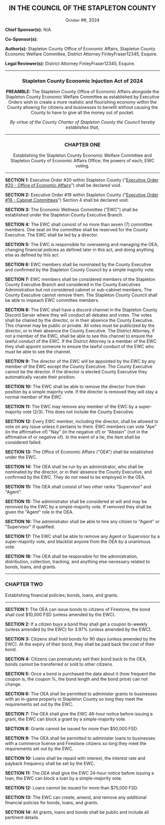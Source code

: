 <div align="center">
  
<h2>IN THE COUNCIL OF THE STAPLETON COUNTY</h2>

O<small>ctober</small> ##, 2024

</div>

**Chief Sponsor(s):** N/A

**Co-Sponsor(s):**

**Author(s):** Stapleton County Office of Economic Affairs, Stapleton County Economic Welfare Committee, District Attorney FinleyFraser12345, Esquire.

**Legal Reviewer(s):** District Attorney FinleyFraser12345, Esquire. 


<div align="center">
  
---
  
<h3>Stapleton County Economic Injuction Act of 2024</h3>

**PREAMBLE:** The Stapleton County Office of Economic Affairs alongside the Stapleton County Economic Welfare Committee as established by Executive Orders wish to create a more realistic and flourishing economy within the County allowing for citizens and businesses to benefit without causing the County to have to give all the money out of pocket.

*By virtue of the County Charter of Stapleton County the Council hereby establishes that,*
</div>


<div align ="center">

---
  
<h3>CHAPTER ONE</h3>
Establishing the Stapleton County Economic Welfare Committee and Stapleton County of Economic Affairs Office; the powers of each; EWC voting.

---

</div>

**SECTION 1:** Executive Order #20 within Stapleton County ("[Executive Order #20 - Office of Economic Affairs](https://trello.com/c/F0ustBYn/166-executive-order-20-office-of-economic-affairs)") shall be declared void.

**SECTION 2:** Executive Order #19 within Stapleton County ("[Executive Order #19 - Cabinet Committees](https://trello.com/c/rW64JQTh/165-executive-order-19-cabinet-committees)") Section 4 shall be declared void.

**SECTION 3:** The Economic Wellness Committee ("EWC") shall be established under the Stapleton County Executive Branch.

**SECTION 4:** The EWC shall consist of no more than seven (7) committee members. One seat on the committee shall be reserved for the County Executive. The EWC shall be led by a director.

**SECTION 5:** The EWC is responsible for overseeing and managing the OEA, changing financial policies as defined later in this act, and doing anything else as defined by this act.

**SECTION 6:** EWC members shall be nominated by the County Executive and confirmed by the Stapleton County Council by a simple majority vote.

**SECTION 7:** EWC members shall be considered members of the Stapleton County Executive Branch and considered in the County Executives Administration but not considered cabinet or sub-cabinet members. The County Executive cannot remove them. The Stapleton County Council shall be able to impeach EWC committee members.

**SECTION 8:** The EWC shall have a discord channel in the Stapleton County Discord Server where they will conduct all debates and votes. The votes shall be chaired by the director, or in their absence the County Executive. This channel may be public or private. All votes must be publicized by the director, or in their absence the County Executive. The District Attorney, if not a member of the EWC, shall be able to see this channel to ensure the lawful conduct of the EWC. If the District Attorney is a member of the EWC they shall appoint someone to ensure the lawful conduct of the EWC who must be able to see the channel.

**SECTION 9:** The director of the EWC will be appointed by the EWC by any member of the EWC except the County Executive. The County Executive cannot be the director. If the director is elected County Executive they automatically vacate their position.

**SECTION 10:** The EWC shall be able to remove the director from their position by a simple majority vote. If the director is removed they will stay a normal member of the EWC.

**SECTION 11:** The EWC may remove any member of the EWC by a super-majority vote (2/3). This does not include the County Executive.

**SECTION 12:** Every EWC member, including the director, shall be allowed to vote on any issue unless it pertains to them. EWC members can vote "Aye" (in the affirmative of) "Nay" (in the negative of) or "Abstain" (not in the affirmative of or negative of). In the event of a tie, the item shall be considered failed.

**SECTION 13:** The Office of Economic Affairs ("OEA") shall be established under the EWC.

**SECTION 14:** The OEA shall be run by an administrator, who shall be nominated by the director, or in their absence the County Executive, and confirmed by the EWC. They do not need to be employed in the OEA.

**SECTION 15:** The OEA shall consist of two other ranks "Supervisor" and "Agent". 

**SECTION 15:** The administrator shall be considered at will and may be removed by the EWC by a simple-majority vote. If removed they shall be given the "Agent" role in the OEA.

**SECTION 16:** The administrator shall be able to hire any citizen to "Agent" or "Supervisor" if qualified.

**SECTION 17:** The EWC shall be able to remove any Agent or Supervisor by a super-majority vote, and blacklist anyone from the OEA by a unanimous vote. 

**SECTION 18:** The OEA shall be responsible for the administration, distribution, collection, tracking, and anything else necessary related to bonds, loans, and grants.


---
  
<h3>CHAPTER TWO</h3>
Establishing financial policies; bonds, loans, and grants. 

---

**SECTION 1:** The OEA can issue bonds to citizens of Firestone, the bond shall cost $10,000 FSD (unless amended by the EWC).

**SECTION 2:** If a citizen buys a bond they shall get a coupon bi-weekly (unless amended by the EWC) for 3.97% (unless amended by the EWC).

**SECTION 3:** Citizens shall hold bonds for 90 days (unless amended by the EWC). At the expiry of their bond, they shall be paid back the cost of their bond.

**SECTION 4:** Citizens can prematurely sell their bond back to the OEA, bonds cannot be transferred or sold to other citizens. 

**SECTION 5:** Once a bond is purchased the data about it (how frequent the coupon is, the coupon %, the bond length and the bond price) can not change.

**SECTION 6:** The OEA shall be permitted to administer grants to businesses with an in-game property in Stapleton County so long they meet the requirements set out by the EWC.

**SECTION 7:** The OEA shall give the EWC 48-hour notice before issuing a grant, the EWC can block a grant by a simple-majority vote.

**SECTION 8:** Grants cannot be issued for more than $50,000 FSD.

**SECTION 9:** The OEA shall be permitted to administer loans to businesses with a commerce license and Firestone citizens so long they meet the requirements set out by the EWC.

**SECTION 10:** Loans shall be repaid with interest, the interest rate and payback frequency shall be set by the EWC. 

**SECTION 11:** The OEA shall give the EWC 24-hour notice before issuing a loan, the EWC can block a loan by a simple-majority vote.

**SECTION 12:** Loans cannot be issued for more than $75,000 FSD.

**SECTION 13:** The EWC can create, amend, and remove any additional financial policies for bonds, loans, and grants.

**SECTION 14:** All grants, loans and bonds shall be public and include all pertinent details.
